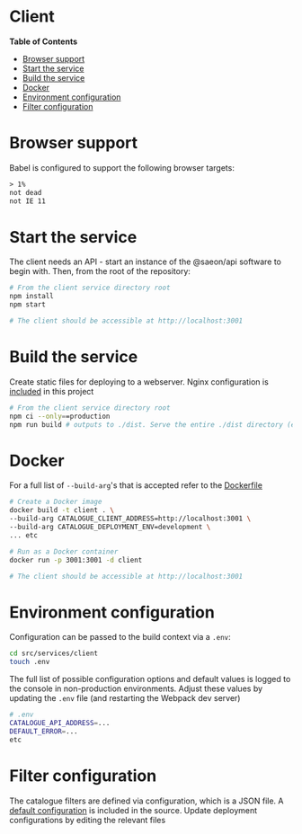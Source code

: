# Client

<!-- START doctoc generated TOC please keep comment here to allow auto update -->
<!-- DON'T EDIT THIS SECTION, INSTEAD RE-RUN doctoc TO UPDATE -->
**Table of Contents**

- [Browser support](#browser-support)
- [Start the service](#start-the-service)
- [Build the service](#build-the-service)
- [Docker](#docker)
- [Environment configuration](#environment-configuration)
- [Filter configuration](#filter-configuration)

<!-- END doctoc generated TOC please keep comment here to allow auto update -->

# Browser support
Babel is configured to support the following browser targets:

```txt
> 1%
not dead
not IE 11
```

# Start the service
The client needs an API - start an instance of the @saeon/api software to begin with. Then, from the root of the repository:

```sh
# From the client service directory root
npm install
npm start

# The client should be accessible at http://localhost:3001
```

# Build the service
Create static files for deploying to a webserver. Nginx configuration is [included](nginx) in this project

```sh
# From the client service directory root
npm ci --only==production
npm run build # outputs to ./dist. Serve the entire ./dist directory (entry point is index.html)
```

# Docker

For a full list of `--build-arg`'s that is accepted refer to the [Dockerfile](Dockerfile)

```sh
# Create a Docker image
docker build -t client . \
--build-arg CATALOGUE_CLIENT_ADDRESS=http://localhost:3001 \
--build-arg CATALOGUE_DEPLOYMENT_ENV=development \
... etc

# Run as a Docker container
docker run -p 3001:3001 -d client

# The client should be accessible at http://localhost:3001
```

# Environment configuration

Configuration can be passed to the build context via a `.env`:

```sh
cd src/services/client
touch .env
```
The full list of possible configuration options and default values is logged to the console in non-production environments. Adjust these values by updating the `.env` file (and restarting the Webpack dev server)

```sh
# .env
CATALOGUE_API_ADDRESS=...
DEFAULT_ERROR=...
etc
```

# Filter configuration
The catalogue filters are defined via configuration, which is a JSON file. A [default configuration](../../../deployment-configs/README.md) is included in the source. Update deployment configurations by editing the relevant files